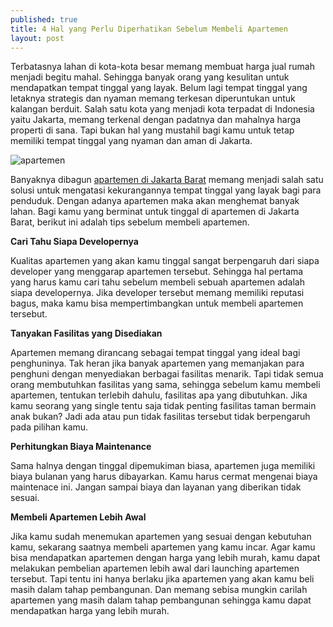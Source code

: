 ```yaml
---
published: true
title: 4 Hal yang Perlu Diperhatikan Sebelum Membeli Apartemen
layout: post
---
```


Terbatasnya lahan di kota-kota besar memang membuat harga jual rumah menjadi begitu mahal. Sehingga banyak orang yang kesulitan untuk mendapatkan tempat tinggal yang layak. Belum lagi tempat tinggal yang letaknya strategis dan nyaman memang terkesan diperuntukan untuk kalangan berduit. Salah satu kota yang menjadi kota terpadat di Indonesia yaitu Jakarta, memang terkenal dengan padatnya dan mahalnya harga properti di sana. Tapi bukan hal yang mustahil bagi kamu untuk tetap memiliki tempat tinggal yang nyaman dan aman di Jakarta.

![apartemen](http://3.bp.blogspot.com/-K_Lq9xeS35U/Uxxg1AAPaGI/AAAAAAAAACE/mr_jWYdiwMs/s1600/interior+design+kamar+studio+Puri+Orchard+Apartment.jpg)

Banyaknya dibagun [apartemen di Jakarta Barat](http://puri-orchard.com/) memang menjadi salah satu solusi untuk mengatasi kekurangannya tempat tinggal yang layak bagi para penduduk. Dengan adanya apartemen maka akan menghemat banyak lahan. Bagi kamu yang berminat untuk tinggal di apartemen di Jakarta Barat, berikut ini adalah tips sebelum membeli apartemen.
 
**Cari Tahu Siapa Developernya**

Kualitas apartemen yang akan kamu tinggal sangat berpengaruh dari siapa developer yang menggarap apartemen tersebut. Sehingga hal pertama yang harus kamu cari tahu sebelum membeli sebuah apartemen adalah siapa developernya. Jika developer tersebut memang memiliki reputasi bagus, maka kamu bisa mempertimbangkan untuk membeli apartemen tersebut.
 
**Tanyakan Fasilitas yang Disediakan**

Apartemen memang dirancang sebagai tempat tinggal yang ideal bagi penghuninya. Tak heran jika banyak apartemen yang memanjakan para penghuni dengan menyediakan berbagai fasilitas menarik. Tapi tidak semua orang membutuhkan fasilitas yang sama, sehingga sebelum kamu membeli apartemen, tentukan terlebih dahulu, fasilitas apa yang dibutuhkan. Jika kamu seorang yang single tentu saja tidak penting fasilitas taman bermain anak bukan? Jadi ada atau pun tidak fasilitas tersebut tidak berpengaruh pada pilihan kamu.
 
**Perhitungkan Biaya Maintenance**

Sama halnya dengan tinggal dipemukiman biasa, apartemen juga memiliki biaya bulanan yang harus dibayarkan. Kamu harus cermat mengenai biaya maintenace ini. Jangan sampai biaya dan layanan yang diberikan tidak sesuai.
 
**Membeli Apartemen Lebih Awal**

Jika kamu sudah menemukan apartemen yang sesuai dengan kebutuhan kamu, sekarang saatnya membeli apartemen yang kamu incar. Agar kamu bisa mendapatkan apartemen dengan harga yang lebih murah, kamu dapat melakukan pembelian apartemen lebih awal dari launching apartemen tersebut. Tapi tentu ini hanya berlaku jika apartemen yang akan kamu beli masih dalam tahap pembangunan. Dan memang sebisa mungkin carilah apartemen yang masih dalam tahap pembangunan sehingga kamu dapat mendapatkan harga yang lebih murah.
